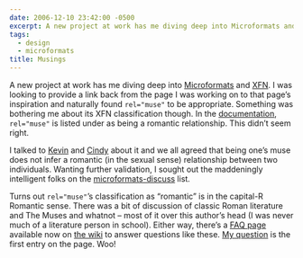 ```yaml
---
date: 2006-12-10 23:42:00 -0500
excerpt: A new project at work has me diving deep into Microformats and XFN.
tags:
  - design
  - microformats
title: Musings
---
```


A new project at work has me diving deep into [Microformats](http://microformats.org/) and [XFN](http://gmpg.org/xfn/). I was looking to provide a link back from the page I was working on to that page’s inspiration and naturally found `rel="muse"` to be appropriate. Something was bothering me about its XFN classification though. In the [documentation](http://gmpg.org/xfn/11), `rel="muse"` is listed under as being a romantic relationship. This didn’t seem right.

I talked to [Kevin](http://lawver.net/) and [Cindy](http://cindyli.com/) about it and we all agreed that being one’s muse does not infer a romantic (in the sexual sense) relationship between two individuals. Wanting further validation, I sought out the maddeningly intelligent folks on the [microformats-discuss](http://microformats.org/discuss/) list.

Turns out `rel="muse"`’s classification as “romantic” is in the capital-R Romantic sense. There was a bit of discussion of classic Roman literature and The Muses and whatnot – most of it over this author’s head (I was never much of a literature person in school). Either way, there’s a [FAQ page](http://microformats.org/wiki/xfn-faq) available now on [the wiki](http://microformats.org/wiki/Main_Page) to answer questions like these. [My question](http://microformats.org/wiki/xfn-faq#Why_is_muse_in_the_romantic_category) is the first entry on the page. Woo!